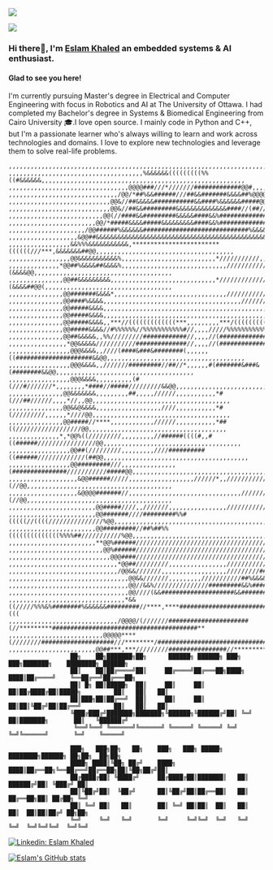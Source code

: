 <!--START_SECTION:waka-->
<!--END_SECTION:waka-->
![](https://camo.githubusercontent.com/da044eceef3d233db5a7b412c049813af02a8af0/68747470733a2f2f6d69722d73332d63646e2d63662e626568616e63652e6e65742f70726f6a6563745f6d6f64756c65732f6d61785f313230302f34666630373938363230383539332e356439613635346539326633362e676966)

![](https://komarev.com/ghpvc/?username=eslam69&color=brightgreen&style=for-the-badge	)
### Hi there👋, I'm [Eslam Khaled](https://www.github.com/eslam69) an embedded systems & AI enthusiast.
#### Glad to see you here!
I'm currently pursuing Master's degree in Electrical and Computer Engineering with focus in Robotics and AI at The University of Ottawa. I had completed my Bachelor's degree in Systems & Biomedical Engineering from Cairo University 🎓.I love open source. I mainly code in Python and C++, but I'm a passionate learner who's always willing to learn and work across technologies and domains. I love to explore new technologies and leverage them to solve real-life problems.
```pyhton
,,,,,,,,,,,,,,,,,,,,,,,,,,,,,,,,,,,,,,,,,,,,,,,,,,,,,,,,,,,,,,,,,,,,,,,,,,,,,,,,,,,,,,,,,,,,,,,,,,,,,,,,,,,,,,,,,,,,,,,,
,,,,,,,,,,,,,,,,,,,,,,,,,,,,,,,,,,,,,%&&&&&&(((((((((%%((#&&&&&&,,,,,,,,,,,,,,,,,,,,,,,,,,,,,,,,,,,,,,,,,,,,,,,,,,,,,,,,
,,,,,,,,,,,,,,,,,,,,,,,,,,,,,,,,,@@@@###///*///////#############@@#,,,,,,,,,,,,,,,,,,,,,,,,,,,,,,,,,,,,,,,,,,,,,,,,,,,,,
,,,,,,,,,,,,,,,,,,,,,,,,,,,,,,/@@/*##%&&######///##&&#######&&&&##%@@@@,,,,,,,,,,,,,,,,,,,,,,,,,,,,,,,,,,,,,,,,,,,,,,,,,
,,,,,,,,,,,,,,,,,,,,,,,,,,,,@@&//##&&&&&###########&&####%&&&&&&#####@@,,,,,,,,,,,,,,,,,,,,,,,,,,,,,,,,,,,,,,,,,,,,,,,,,
,,,,,,,,,,,,,,,,,,,,,,,,,,,,@@&//##&&#########&&&&&&&&&&&&&&####//(##//@@,,,,,,,,,,,,,,,,,,,,,,,,,,,,,,,,,,,,,,,,,,,,,,,
,,,,,,,,,,,,,,,,,,,,,,,,,,@@(//####&&#########&&&&&####&&%#############//@@#,,,,,,,,,,,,,,,,,,,,,,,,,,,,,,,,,,,,,,,,,,,,
,,,,,,,,,,,,,,,,,,,,,,,,@@/*#####&&&&#####&&&&&&&&&####&&%###############//%@@,,,,,,,,,,,,,,,,,,,,,,,,,,,,,,,,,,,,,,,,,,
,,,,,,,,,,,,,,,,,,,,,/@@######%&&&&&&#############################%&&&&&&#####@@,,,,,,,,,,,,,,,,,,,,,,,,,,,,,,,,,,,,,,,,
,,,,,,,,,,,,,,,,,,,&@@##&&&&&&&&&&&&&&&&&&&&&&&&&&&&&&&&&&&&&&&&&&&&&&&&&&&&&&##@@,,,,,,,,,,,,,,,,,,,,,,,,,,,,,,,,,,,,,,
,,,,,,,,,,,,,,,,,&&%%%&&&&&&&&&&&,************************((((((///***,&&&&&&&##@@,,,,,,,,,,,,,,,,,,,,,,,,,,,,,,,,,,,,,,
,,,,,,,,,,,,,,,,,@@&&&&&&&&&&&%,,,,,,,,,,,,,,,,,,,,,,,,,,*///////////,,,,&&&&&##@@,,,,,,,,,,,,,,,,,,,,,,,,,,,,,,,,,,,,,,
,,,,,,,,,,,,,,*@@##%&&&&##&&&&%,,,,,,,,,,,,,,,,,,,,,,,,,,,,,///////////,,,,(&&&&@@,,,,,,,,,,,,,,,,,,,,,,,,,,,,,,,,,,,,,,
,,,,,,,,,,,,,,,@@##&&&&&&&&&,,,,,,,,,,,,,,,,,,,,,,,,,,,,,*///////////////,,(&&&&##@@(,,,,,,,,,,,,,,,,,,,,,,,,,,,,,,,,,,,
,,,,,,,,,,,,,,,@@#######&&&&*,,,,,,,,,,,,,,,,,,,,,,,,,,,,,,,///////////////#&&&&##@@(,,,,,,,,,,,,,,,,,,,,,,,,,,,,,,,,,,,
,,,,,,,,,,,,,,,@@####%&&&&,,,,,,,,,,,,,,,,,,,,,,,,,,,,,,,,,,,,,,///////////*,,&&&&@@(,,,,,,,,,,,,,,,,,,,,,,,,,,,,,,,,,,,
,,,,,,,,,,,,,,,@@#####&&&&,,,,,,,,,,,,,,,,,,,,,,,,,,,,,,,,,,,,,,,,,,,,,,,//*,,&&&&@@(,,,,,,,,,,,,,,,,,,,,,,,,,,,,,,,,,,,
,,,,,,,,,,,,,,,@@#####&&&&,,,,,,,,,,,,,,,,,,,,,,,,,,,,,,,,,,,,,,,,,,,,,,,,,,,,&&&&@@(,,,,,,,,,,,,,,,,,,,,,,,,,,,,,,,,,,,
,,,,,,,,,,,,,,,@@#####&&&&,,***//(((((((((((((***,,,,,,,,,***/(((((((((((//***&&&&@@(,,,,,,,,,,,,,,,,,,,,,,,,,,,,,,,,,,,
,,,,,,,,,,,,,,,@@#####&&&&//#%%%%%%//%%%%%%%%%%%#//,,,,/////%%%%%%%%%%%%%%%%%%&&&&@@(,,,,,,,,,,,,,,,,,,,,,,,,,,,,,,,,,,,
,,,,,,,,,,,,,,,@@##&&&&&,,%%/////////############//,,,,//(##################%%&&&&@@(,,,,,,,,,,,,,,,,,,,,,,,,,,,,,,,,,,,
,,,,,,,,,,,,,,,,*@@&&&&&///////////##############//,,,,//(####################&&@@,,,,,,,,,,,,,,,,,,,,,,,,,,,,,,,,,,,,,,
,,,,,,,,,,,,,,,,,@@@&&&&,,////(####&###&########(,,,,,,((#####################&&@@,,,,,,,,,,,,,,,,,,,,,,,,,,,,,,,,,,,,,,
,,,,,,,,,,,,,,,,,@@@&&&&,,///////#########//##//*,,,,,,#(#######&###&(########&&@@,,,,,,,,,,,,,,,,,,,,,,,,,,,,,,,,,,,,,,
,,,,,,,,,,,,,,,,,@@@&&&&,,,,,,,,,,(#(///#///////*,,,,,,,,*####//#####/////////&&@@,,,,,,,,,,,,,,,,,,,,,,,,,,,,,,,,,,,,,,
,,,,,,,,,,,,,,,@@&&&&&&&,,,,,,,,,##,,,,,//////,,,,,,,,,,,*#(///##//////,,,,*//,,@@,,,,,,,,,,,,,,,,,,,,,,,,,,,,,,,,,,,,,,
,,,,,,,,,,,,,,,@@&&@&&&&,,,,,,,,,,,,,,,,,,////,,,,,,,,,,,*#(/////////,,,,,,*////@@,,,,,,,,,,,,,,,,,,,,,,,,,,,,,,,,,,,,,,
,,,,,,,,,,,,,,,@@#####//****,,,,,,,,,,,,//////,,,,,,,,,,,*##((//////////////////@@,,,,,,,,,,,,,,,,,,,,,,,,,,,,,,,,,,,,,,
,,,,,,,,,,,,,,*,*@@%((/////////,,,,,,,,,//######((((#,,#((######////////////////@@,,,,,,,,,,,,,,,,,,,,,,,,,,,,,,,,,,,,,,
,,,,,,,,,,,,,,,,,@@##(/////////,,,,,,,,,////##########((######/////////////(##@@,,,,,,,,,,,,,,,,,,,,,,,,,,,,,,,,,,,,,,,,
,,,,,,,,,,,,,,,,,@@#########///,,,,,,,,,,,,,,,(###############///////////#####@@,,,,,,,,,,,,,,,,,,,,,,,,,,,,,,,,,,,,,,,,
,,,,,,,,,,,,,,,,,,,&@@######/////,,,,,,,,,,,,,,,,,,//////*,,/////////////##(//@@,,,,,,,,,,,,,,,,,,,,,,,,,,,,,,,,,,,,,,,,
,,,,,,,,,,,,,,,,,,,&@@@@#######//,,,,,,,,,,,,,,,,,,,,,,,,,,,,,,,/////////##(//@@,,,,,,,,,,,,,,,,,,,,,,,,,,,,,,,,,,,,,,,,
,,,,,,,,,,,,,,,,,,,,,,,,@@#####////,,///////,,,,,,,,,,,,,,,,/////////////##&@@*,,,,,,,,,,,,,,,,,,,,,,,,,,,,,,,,,,,,,,,,,
,,,,,,,,,,,,,,,,,,,,,,,,@@#######////#########%%#(((((//((((///////////////%@@,,,,,,,,,,,,,,,,,,,,,,,,,,,,,,,,,,,,,,,,,,
,,,,,,,,,,,,,,,,,,,,,,,,@@#########//##%##%%((((((((((((((%%%%##///////////%@@,,,,,,,,,,,,,,,,,,,,,,,,,,,,,,,,,,,,,,,,,,
,,,,,,,,,,,,,,,,,,,,,,,,**@@%######//////////////////////////////////////&@#*/,,,,,,,,,,,,,,,,,,,,,,,,,,,,,,,,,,,,,,,,,,
,,,,,,,,,,,,,,,,,,,,,,,,,,@@%######//////////////////////////////////////@@#,,,,,,,,,,,,,,,,,,,,,,,,,,,,,,,,,,,,,,,,,,,,
,,,,,,,,,,,,,,,,,,,,,,,,,,,,@@@####//////////////////////////////////////@@#,,,,,,,,,,,,,,,,,,,,,,,,,,,,,,,,,,,,,,,,,,,,
,,,,,,,,,,,,,,,,,,,,,,,,,,,,,,*@@##/////////,,,,,,,,,,,,,,,,///////////&&@@#,,,,,,,,,,,,,,,,,,,,,,,,,,,,,,,,,,,,,,,,,,,,
,,,,,,,,,,,,,,,,,,,,,,,,,,,,,,/@@&&///////,,,,,,,,,,,,,,,,,,/////////##&&//%@@@@,,,,,,,,,,,,,,,,,,,,,,,,,,,,,,,,,,,,,,,,
,,,,,,,,,,,,,,,,,,,,,,,,,,,,,,,,,@@&&///////,,,,,,,,,///////////##%&&&&////*****@@@@@@@@@,,,,,,,,,,,,,,,,,,,,,,,,,,,,,,,
,,,,,,,,,,,,,,,,,,,,,,,,,,,,,,,,,@@//&&%///////////////#########&&%######//*****#########@@@@@@@@@,,,,,,,,,,,,,,,,,,,,,,
,,,,,,,,,,,,,,,,,,,,,,,,,,,,,,,,,@@////(&&####################&&#########//*******################@@@@@@@@@@@@@@@@@@@@@@
,,,,,,,,,,,,,,,,,,,,,,,,,,,,,,,,*&&((/////%%%&%########%&&&&&&#########//****,****###################################(((
,,,,,,,,,,,,,,,,,,,,,,,,,,,,,,/@@@@/(///////######################(//*********########################################**
,,,,,,,,,,,,,,,,,,,,,,,,,,@@@@@****(////////####################///********/######################################****##
,,,,,,,,,,,,,,,,,,,,,,,,@@##***,***/////////################//***********######################################*******##
                 ██╗    ██╗███████╗██╗      ██████╗ ██████╗ ███╗   ███╗███████╗    ████████╗ ██████╗     
                 ██║    ██║██╔════╝██║     ██╔════╝██╔═══██╗████╗ ████║██╔════╝    ╚══██╔══╝██╔═══██╗    
                 ██║ █╗ ██║█████╗  ██║     ██║     ██║   ██║██╔████╔██║█████╗         ██║   ██║   ██║    
                 ██║███╗██║██╔══╝  ██║     ██║     ██║   ██║██║╚██╔╝██║██╔══╝         ██║   ██║   ██║    
                 ╚███╔███╔╝███████╗███████╗╚██████╗╚██████╔╝██║ ╚═╝ ██║███████╗       ██║   ╚██████╔╝    
                  ╚══╝╚══╝ ╚══════╝╚══════╝ ╚═════╝ ╚═════╝ ╚═╝     ╚═╝╚══════╝       ╚═╝    ╚═════╝     

                 ███╗   ███╗██╗   ██╗    ███╗   ███╗ █████╗ ████████╗██████╗ ██╗██╗  ██╗██╗              
                 ████╗ ████║╚██╗ ██╔╝    ████╗ ████║██╔══██╗╚══██╔══╝██╔══██╗██║╚██╗██╔╝██║              
                 ██╔████╔██║ ╚████╔╝     ██╔████╔██║███████║   ██║   ██████╔╝██║ ╚███╔╝ ██║              
                 ██║╚██╔╝██║  ╚██╔╝      ██║╚██╔╝██║██╔══██║   ██║   ██╔══██╗██║ ██╔██╗ ╚═╝              
                 ██║ ╚═╝ ██║   ██║       ██║ ╚═╝ ██║██║  ██║   ██║   ██║  ██║██║██╔╝ ██╗██╗              
                 ╚═╝     ╚═╝   ╚═╝       ╚═╝     ╚═╝╚═╝  ╚═╝   ╚═╝   ╚═╝  ╚═╝╚═╝╚═╝  ╚═╝╚═╝              
```
 [![Linkedin: Eslam Khaled](https://img.shields.io/badge/-Eslam_Khaled-blue?style=flat-square&logo=Linkedin&logoColor=white&link=https://www.linkedin.com/in/eslam64/)](https://www.linkedin.com/in/eslam64/) 

[![Eslam's GitHub stats](https://github-readme-stats.vercel.app/api?username=eslam69&show_icons=true&count_private=true&theme=tokyonight)](https://github.com/anuraghazra/github-readme-stats)
